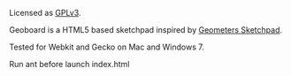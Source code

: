 Licensed as [GPLv3](http://www.gnu.org/licenses/gpl-3.0.html).

Geoboard is a HTML5 based sketchpad inspired by [Geometers Sketchpad](http://www.dynamicgeometry.com/).

Tested for Webkit and Gecko on Mac and Windows 7.

Run ant before launch index.html

